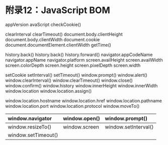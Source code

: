 # 附录12：JavaScript BOM

appVersion                             avaScript                                checkCookie\(\)

clearInterval                           clearTimeout\(\)                        document.body.clientHeight document.body.clientWidth document.cookie document.documentElement.clientWidth                                                getTime\(\)

history.back\(\)                         history.back\(\)                         history.forward\(\) navigator.appCodeName      navigator.appName              navigator.platform screen.availHeight                 screen.availWidth                  screen.colorDepth screen.height                         screen.pixelDepth                  screen.width

setCookie                                setInterval\(\)                            setTimeout\(\) window.prompt\(\)                                                window.alert\(\)                        window.clearInterval\(\) window.clearTimeout\(\)          window.close\(\)                       window.confirm\(\) window.history                       window.innerHeight              window.innerWidth window.location                     window.location.assign\(\)

window.location.hostname  window.location.href             window.location.pathname window.location.port             window.location.protocol      window.moveTo\(\)  


| window.navigator | window.open\(\) | window.prompt\(\) |
| :--- | :--- | :--- |
| window.resizeTo\(\) | window.screen | window.setInterval\(\) |
| window.setTimeout\(\) |  |  |

